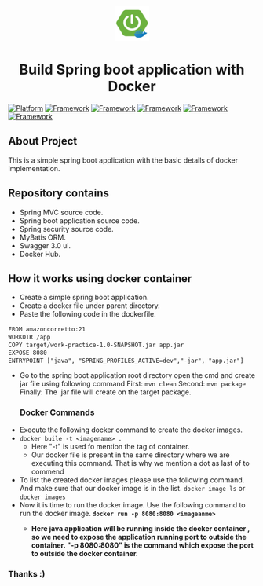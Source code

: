 <p align="center">
	<img width="70" height="70" src="spring_docker.png" alt="Spring boot">
  <h1 align="center">Build Spring boot application with Docker</h1>
</p>

[![Platform](https://img.shields.io/badge/Java-21%2B-red)](https://docs.aws.amazon.com/corretto/latest/corretto-21-ug/downloads-list.html)
[![Framework](https://img.shields.io/badge/Spring%20Boot-3.3.1-green)](https://spring.io/projects/spring-boot)
[![Framework](https://img.shields.io/badge/Spring%20Security-6.3.1-green)](https://spring.io/projects/spring-security)
[![Framework](https://img.shields.io/badge/MyBatis-3.0.0-red)](https://mybatis.org/mybatis-3/)
[![Framework](https://img.shields.io/badge/Swagger-3.0.0-green)](https://swagger.io/)
[![Framework](https://img.shields.io/badge/Docker-26.0.0-blue)](https://www.docker.com/)

## About Project 
This is a simple spring boot application with the basic details of docker implementation.

## Repository contains 

* Spring MVC source code.
* Spring boot application source code.
* Spring security source code.
* MyBatis ORM.
* Swagger 3.0 ui.
* Docker Hub.

## How it works using docker container 

* Create a simple spring boot application.
* Create a docker file under parent directory.
* Paste the following code in the dockerfile.

```
FROM amazoncorretto:21
WORKDIR /app
COPY target/work-practice-1.0-SNAPSHOT.jar app.jar
EXPOSE 8080
ENTRYPOINT ["java", "SPRING_PROFILES_ACTIVE=dev","-jar", "app.jar"]
```

* Go to the spring boot application root directory open the cmd and create jar file using following command
First: ```mvn clean```
Second: ```mvn package```
Finally: The .jar file will create on the target package.
   ### Docker Commands
* Execute the following docker command to create the docker images.<br>
* ```docker buile -t <imagename> .```
  * Here "-t" is used fo mention the tag of container.
  * Our docker file is present in the same directory where we are executing this command. That is why we mention a dot as last of to commend
* To list the created docker images please use the following command. And make sure that our docker image is in the list.
  ```docker image ls``` or
  ```docker images```
* Now it is time to run the docker image. Use the following command to run the docker image.<b>
  ```docker run -p 8080:8080 <imageanme>```
  * Here java application will be running inside the docker container , so we need to expose the application running port to outside the container. "-p 8080:8080" is the command which expose the port to outside the docker container.
### Thanks :)